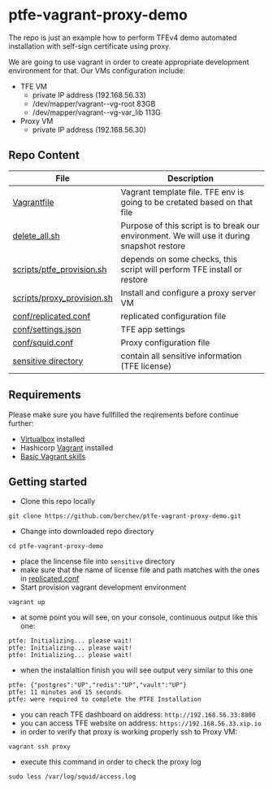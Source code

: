 # ptfe-vagrant-proxy-demo

The repo is just an example how to perform TFEv4 demo automated installation with self-sign certificate using proxy.

We are going to use vagrant in order to create appropriate development environment for that.
Our VMs configuration include:
- TFE VM
  - private IP address (192.168.56.33) 
  - /dev/mapper/vagrant--vg-root 83GB
  - /dev/mapper/vagrant--vg-var_lib 113G
- Proxy VM
  - private IP address (192.168.56.30)
  
## Repo Content
| File                   | Description                      |
|         ---            |                ---               |
| [Vagrantfile](Vagrantfile) | Vagrant template file. TFE env is going to be cretated based on that file|
| [delete_all.sh](delete_all.sh) | Purpose of this script is to break our environment. We will use it during snapshot restore|
|[scripts/ptfe_provision.sh](scripts/ptfe_provision.sh)| depends on some checks, this script will perform TFE install or restore|
|[scripts/proxy_provision.sh](scripts/proxy_provision.sh)| Install and configure a proxy server VM|
|[conf/replicated.conf](conf/replicated.conf)| replicated configuration file |
|[conf/settings.json](conf/settings.json)| TFE app settings |
|[conf/squid.conf](conf/squid.conf)| Proxy configuration file |
|[sensitive directory](sensitive)|contain all sensitive information (TFE license) |


## Requirements
Please make sure you have fullfilled the reqirements before continue further:
- [Virtualbox](https://www.virtualbox.org/wiki/Downloads) installed
- Hashicorp [Vagrant](https://www.vagrantup.com/) installed
- [Basic Vagrant skills](https://www.vagrantup.com/intro/getting-started/) 

## Getting started
- Clone this repo locally
```
git clone https://github.com/berchev/ptfe-vagrant-proxy-demo.git
```
- Change into downloaded repo directory
```
cd ptfe-vagrant-proxy-demo
```
- place the lincense file into `sensitive` directory
- make sure that the name of license file and path matches with the ones in [replicated.conf](https://github.com/berchev/ptfe-vagrant-proxy-demo/blob/master/conf/replicated.conf#L8)
- Start provision vagrant development environment 
```
vagrant up
```
- at some point you will see, on your console, continuous output like this one:
```
ptfe: Initializing... please wait!
ptfe: Initializing... please wait!
ptfe: Initializing... please wait!
```
- when the instalaltion finish you will see output very similar to this one
```
ptfe: {"postgres":"UP","redis":"UP","vault":"UP"}
ptfe: 11 minutes and 15 seconds
ptfe: were required to complete the PTFE Installation
```
- you can reach TFE dashboard on address: `http://192.168.56.33:8800`
- you can access TFE website on address: `https://192.168.56.33.xip.io`
- in order to verify that proxy is working properly ssh to Proxy VM:
```
vagrant ssh proxy
```
- execute this command in order to check the proxy log
```
sudo less /var/log/squid/access.log
```
